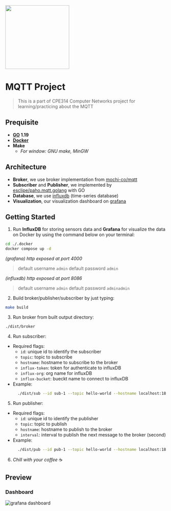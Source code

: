<img width="200" src="https://github.com/marcusolsson/gophers/blob/master/gophernotes-gopher.png?raw=true" alt="" />

# MQTT Project
> This is a part of CPE314 Computer Networks project for learning/practicing about the MQTT

## Prequisite
- **[GO](https://go.dev/) 1.19**
- **[Docker](https://www.docker.com/)**
- **Make**
  - *For window: GNU make, MinGW*

## Architecture
- **Broker**, we use broker implementation from [mochi-co/mqtt](https://github.com/mochi-co/mqtt/)
- **Subscriber** and **Publisher**, we implemented by [esclipe/paho.mqtt.golang](https://github.com/eclipse/paho.mqtt.golang) with GO
- **Database**, we use [influxdb](https://www.influxdata.com/) (time-series database)
- **Visualization**, our visualization dashboard on [grafana](https://grafana.com/)

## Getting Started

1. Run **InfluxDB** for storing sensors data and **Grafana** for visualize the data on Docker by using the command below on your terminal:
```bash
cd ./.docker
docker compose up -d
```
*(grafana) http exposed at port 4000*
> default username `admin` default password `admin`

*(influxdb) http exposed at port 8086*
> default username `admin` default password `adminadmin`

2. Build broker/publisher/subscriber by just typing:
```bash
make build
```

3. Run broker from built output directory:
```bash
./dist/broker
```

4. Run subscriber:
- Required flags:
  - `id`: unique id to identify the subscriber
  - `topic`: topic to subscribe
  - `hostname`: hostname to subscribe to the broker
  - `influx-token`: token for authenticate to influxDB
  - `influx-org`: org name for influxDB
  - `influx-bucket`: bueckt name to connect to influxDB
- Example:
  ```bash
    ./dist/sub --id sub-1 --topic hello-world --hostname localhost:1883 --influx-token "tokentoken" --influx-org admin --influx-bucket mqtt
  ```

5. Run publisher:
- Required flags:
  - `id`: unique id to identify the publisher
  - `topic`: topic to publish
  - `hostname`: hostname to publish to the broker
  - `interval`: interval to publish the next message to the broker (second)
- Example:
  ```bash
    ./dist/pub --id pub-1 --topic hello-world --hostname localhost:1883 --interval 180
  ```

6. *Chill with your coffee* ☕️

## Preview
### Dashboard
![grafana dashboard](/docs/preview-grafana-dashboard.gif)
